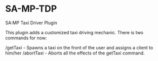# SA-MP-TDP
SA:MP Taxi Driver Plugin

This plugin adds a customized taxi driving mechanic. There is two commands for now:

/getTaxi - Spawns a taxi on the front of the user and assigns a client to him/her
/abortTaxi - Aborts all the effects of the getTaxi command.
